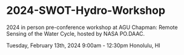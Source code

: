 # 2024-SWOT-Hydro-Workshop
2024 in person pre-conference workshop at AGU Chapman: Remote Sensing of the Water Cycle, hosted by NASA PO.DAAC.

Tuesday, February 13th, 2024
9:00am - 12:30pm
Honolulu, HI 